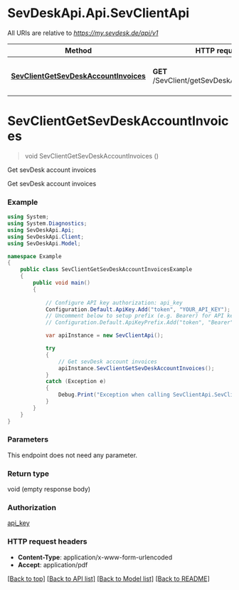 # SevDeskApi.Api.SevClientApi

All URIs are relative to *https://my.sevdesk.de/api/v1*

Method | HTTP request | Description
------------- | ------------- | -------------
[**SevClientGetSevDeskAccountInvoices**](SevClientApi.md#sevclientgetsevdeskaccountinvoices) | **GET** /SevClient/getSevDeskAccountInvoices | Get sevDesk account invoices


<a name="sevclientgetsevdeskaccountinvoices"></a>
# **SevClientGetSevDeskAccountInvoices**
> void SevClientGetSevDeskAccountInvoices ()

Get sevDesk account invoices

Get sevDesk account invoices

### Example
```csharp
using System;
using System.Diagnostics;
using SevDeskApi.Api;
using SevDeskApi.Client;
using SevDeskApi.Model;

namespace Example
{
    public class SevClientGetSevDeskAccountInvoicesExample
    {
        public void main()
        {
            
            // Configure API key authorization: api_key
            Configuration.Default.ApiKey.Add("token", "YOUR_API_KEY");
            // Uncomment below to setup prefix (e.g. Bearer) for API key, if needed
            // Configuration.Default.ApiKeyPrefix.Add("token", "Bearer");

            var apiInstance = new SevClientApi();

            try
            {
                // Get sevDesk account invoices
                apiInstance.SevClientGetSevDeskAccountInvoices();
            }
            catch (Exception e)
            {
                Debug.Print("Exception when calling SevClientApi.SevClientGetSevDeskAccountInvoices: " + e.Message );
            }
        }
    }
}
```

### Parameters
This endpoint does not need any parameter.

### Return type

void (empty response body)

### Authorization

[api_key](../README.md#api_key)

### HTTP request headers

 - **Content-Type**: application/x-www-form-urlencoded
 - **Accept**: application/pdf

[[Back to top]](#) [[Back to API list]](../README.md#documentation-for-api-endpoints) [[Back to Model list]](../README.md#documentation-for-models) [[Back to README]](../README.md)

